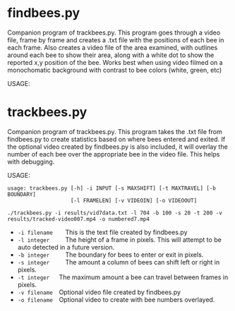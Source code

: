 # findbees.py
Companion program of trackbees.py.  This program goes through a video file, frame by frame and creates a .txt file with the positions of each bee in each frame.  Also creates a video file of the area examined, with outlines around each bee to show their area, along with a white dot to show the reported x,y position of the bee.  Works best when using video filmed on a monochomatic background with contrast to bee colors (white, green, etc)

USAGE:

# trackbees.py
Companion program of trackbees.py.  This program takes the .txt file from findbees.py to create statistics based on where bees entered and exited.  If the optional video created by findbees.py is also included, it will overlay the number of each bee over the appropriate bee in the video file.  This helps with debugging.

USAGE:
```
usage: trackbees.py [-h] -i INPUT [-s MAXSHIFT] [-t MAXTRAVEL] [-b BOUNDARY]
                    [-l FRAMELEN] [-v VIDEOIN] [-o VIDEOOUT]
```
`./trackbees.py -i results/vid7data.txt -l 704 -b 100 -s 20 -t 200 -v results/tracked-video007.mp4 -o numbered7.mp4`
- `-i filename    `This is the text file created by findbees.py
- `-l integer     `The height of a frame in pixels.  This will attempt to be auto detected in a future version.
- `-b integer     `The boundary for bees to enter or exit in pixels.
- `-s integer     `The amount a column of bees can shift left or right in pixels.
- `-t integer	`The maximum amount a bee can travel between frames in pixels.
- `-v filename	`Optional video file created by findbees.py
- `-o filename	`Optional video to create with bee numbers overlayed.
